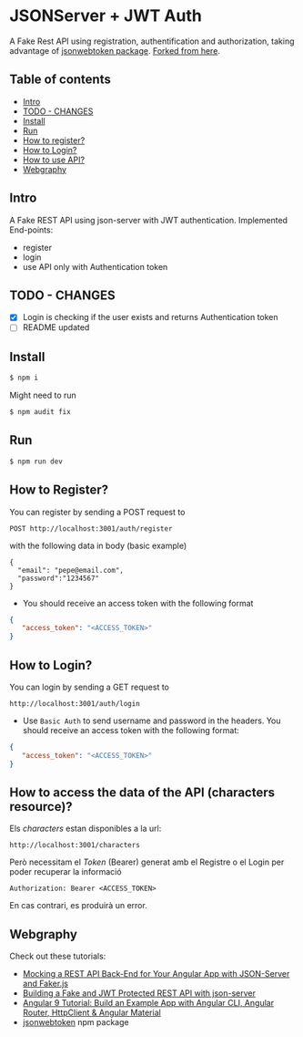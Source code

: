 # JSONServer + JWT Auth
A Fake Rest API using registration, authentification and authorization, taking advantage of [jsonwebtoken package](https://www.npmjs.com/package/jsonwebtoken). [Forked from here](https://github.com/techiediaries/fake-api-jwt-json-server).

## Table of contents

<!-- toc -->

- [Intro](#intro)
- [TODO - CHANGES](#todo---changes)
- [Install](#install)
- [Run](#run)
- [How to register?](#how-to-register)
- [How to Login?](#how-to-login)
- [How to use API?](#how-to-use-api)
- [Webgraphy](#webgraphy)

<!-- tocstop -->

## Intro

A Fake REST API using json-server with JWT authentication. 
Implemented End-points: 
- register
- login
- use API only with Authentication token

## TODO - CHANGES
- [x] Login is checking if the user exists and returns Authentication token
- [ ] README updated

## Install
```bash
$ npm i
```

Might need to run
```bash
$ npm audit fix
```

## Run 

```bash
$ npm run dev
```

## How to Register?
You can register by sending a POST request to
```
POST http://localhost:3001/auth/register
```

with the following data in body (basic example)
```
{
  "email": "pepe@email.com",
  "password":"1234567"
}
```

- You should receive an access token with the following format 
```json
{
   "access_token": "<ACCESS_TOKEN>"
}
```

## How to Login?
You can login by sending a GET request to
```
http://localhost:3001/auth/login
```

- Use `Basic Auth` to send username and password in the headers. You should receive an access token with the following format:
```json
{
   "access_token": "<ACCESS_TOKEN>"
}
```

## How to access the data of the API (characters resource)?

Els _characters_ estan disponibles a la url:
```
http://localhost:3001/characters
```

Però necessitam el _Token_ (Bearer) generat amb el Registre o el Login per poder recuperar la informació

```
Authorization: Bearer <ACCESS_TOKEN>
```

En cas contrari, es produirà un error.


## Webgraphy
Check out these tutorials:
- [Mocking a REST API Back-End for Your Angular App with JSON-Server and Faker.js](https://www.techiediaries.com/angular-mock-backend)
- [Building a Fake and JWT Protected REST API with json-server](https://www.techiediaries.com/fake-api-jwt-json-server)
- [Angular 9 Tutorial: Build an Example App with Angular CLI, Angular Router, HttpClient & Angular Material](https://www.shabang.dev/angular-tutorial-build-an-example-app-with-angular-cli-router-httpclient-and-angular-material/)
- [jsonwebtoken](https://www.npmjs.com/package/jsonwebtoken) npm package


